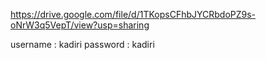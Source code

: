 https://drive.google.com/file/d/1TKopsCFhbJYCRbdoPZ9s-oNrW3q5VepT/view?usp=sharing

username : kadiri
password : kadiri
